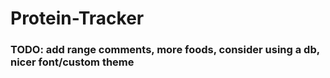 # Protein-Tracker

### TODO: add range comments, more foods, consider using a db, nicer font/custom theme
